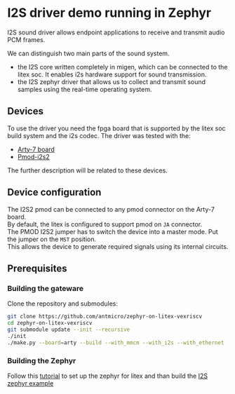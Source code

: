 I2S driver demo running in Zephyr
==================

I2S sound driver allows endpoint applications to receive and transmit audio PCM frames.

We can distinguish two main parts of the sound system.
 - the I2S core written completely in migen, which can be connected to the litex soc.
   It enables i2s hardware support for sound transmission.
 - the I2S zephyr driver that allows us to collect and transmit sound samples using the 
   real-time operating system.

Devices
-----------------

To use the driver you need the fpga board that is supported by the litex soc build system and the i2s codec.
The driver was tested with the:
 - [Arty-7 board](https://reference.digilentinc.com/reference/programmable-logic/arty-a7/reference-manual) 
 - [Pmod-i2s2](https://reference.digilentinc.com/reference/pmod/pmodi2s2/reference-manual)

The further description will be related to these devices.

Device configuration
-----------------

The I2S2 pmod can be connected to any pmod connector on the Arty-7 board.  
By default, the litex is configured to support pmod on `JA` connector.  
The PMOD I2S2 jumper has to switch the device into a master mode. Put the jumper on the `MST` position.   
This allows the device to generate required signals using its internal circuits.
 
Prerequisites
----------------

### Building the gateware
Clone the repository and submodules:
```bash
git clone https://github.com/antmicro/zephyr-on-litex-vexriscv
cd zephyr-on-litex-vexriscv
git submodule update --init --recursive
./init
./make.py --board=arty --build --with_mmcm --with_i2s --with_ethernet
```

### Building the Zephyr 
Follow this [tutorial](https://github.com/antmicro/zephyr-on-litex-vexriscv-build) to set up the zephyr for litex and than
build the [I2S zephyr example](https://github.com/zephyrproject-rtos/zephyr/tree/master/samples/drivers/i2s/litex)
